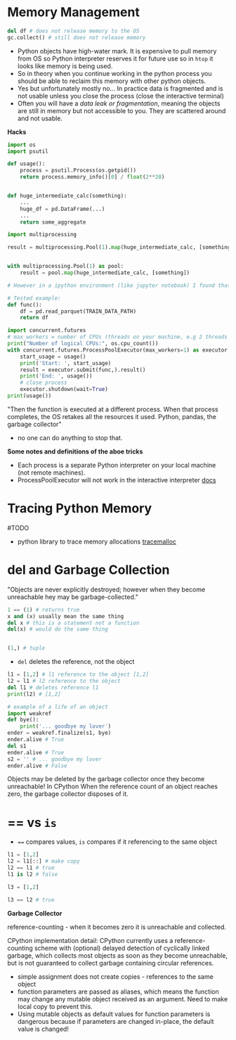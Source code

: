 
# Memory Management
```python
del df # does not release memory to the OS
gc.collect() # still does not release memory
```
- Python objects have high-water mark. It is expensive to pull memory from OS so Python interpreter reserves it for future use so in `htop` it looks like memory is being used.
- So in theory when you continue working in the python process you should be able to reclaim this memory with other python objects.
- Yes but unfortunately mostly no... In practice data is fragmented and is not usable unless you close the process (close the interactive terminal)
- Often you will have a *data leak or fragmentation*, meaning the objects are still in memory but not accessible to you. They are scattered around and not usable.

**Hacks**
```python
import os
import psutil

def usage():
    process = psutil.Process(os.getpid())
    return process.memory_info()[0] / float(2**20)


def huge_intermediate_calc(something):
    ...
    huge_df = pd.DataFrame(...)
    ...
    return some_aggregate

import multiprocessing

result = multiprocessing.Pool(1).map(huge_intermediate_calc, [something_])[0]


with multiprocessing.Pool(1) as pool: 
    result = pool.map(huge_intermediate_calc, [something])

# However in a ipython environment (like jupyter notebook) I found that you need to .close() and .join() or .terminate() the pool to get rid of the spawned process.

# Tested example:
def func():
    df = pd.read_parquet(TRAIN_DATA_PATH)
    return df

import concurrent.futures
# max_workers = number of CPUs (threads on your machine, e.g 2 threads per core with8 cores is 16)
print("Number of logical CPUs:", os.cpu_count())
with concurrent.futures.ProcessPoolExecutor(max_workers=1) as executor:
    start_usage = usage()
    print('Start: ', start_usage)
    result = executor.submit(func,).result()
    print('End: ', usage())
    # close process
    executor.shutdown(wait=True)
print(usage())

```

"Then the function is executed at a different process. When that process completes, the OS retakes all the resources it used. Python, pandas, the garbage collector"
- no one can do anything to stop that.

**Some notes and definitions of the aboe tricks**
- Each process is a separate Python interpreter on your local machine (not remote machines).
- ProcessPoolExecutor will not work in the interactive interpreter [docs](https://docs.python.org/3/library/concurrent.futures.html)

# Tracing Python Memory

#TODO

- python library to trace memory allocations [tracemalloc](https://docs.python.org/3/library/tracemalloc.html)


# del and Garbage Collection

"Objects are never explicitly destroyed; however when they become unreachable hey may be garbage-collected."

```python
1 == (1) # returns true
x and (x) usually mean the same thing
del x # this is a statement not a function
del(x) # would do the same thing


(1,) # tuple
```

- `del` deletes the reference, not the object
```python
l1 = [1,2] # l1 reference to the object [1,2]
l2 = l1 # l2 reference to the object
del l1 # deletes reference l1
print(l2) # [1,2]
```

```python
# example of a life of an object
import weakref
def bye():
    print('... goodbye my lover')
ender = weakref.finalize(s1, bye)
ender.alive # True
del s1
ender.alive # True
s2 = '' # ... goodbye my lover
ender.alive # False
```

Objects may be deleted by the garbage collector once they become unreachable! In CPython When the reference count of an object reaches zero, the garbage collector disposes of it. 

# == vs `is`

- `==` compares values, `is` compares if it referencing to the same object

```python
l1 = [1,2]
l2 = l1[::] # make copy
l2 == l1 # true
l1 is l2 # false

l3 = [1,2]

l3 == l2 # true
```


**Garbage Collector**

reference-counting - when it becomes zero it is unreachable and collected.

CPython implementation detail: CPython currently uses a reference-counting scheme with (optional) delayed detection of cyclically linked garbage, which collects most objects as soon as they become unreachable,
but is not guaranteed to collect garbage containing circular references.


- simple assignment does not create copies - references to the same object
- function parameters are passed as aliases, which means the function may change any mutable object received as an argument. Need to make local copy to prevent this.
- Using mutable objects as default values for function parameters is dangerous because if parameters are changed in-place, the default value is changed!